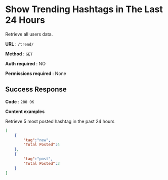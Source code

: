 # Show Trending Hashtags in The Last 24 Hours

Retrieve all users data.

**URL** : `/trend/`

**Method** : `GET`

**Auth required** : NO

**Permissions required** : None

## Success Response

**Code** : `200 OK`

**Content examples**

Retrieve 5 most posted hashtag in the past 24 hours

```json
[
    {
        "tag":"new",
        "Total Posted":4
    },
    {
        "tag":"post",
        "Total Posted":3
    }
]
```